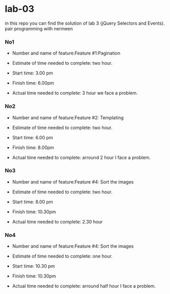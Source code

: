 # lab-03
in this repo you can find the solution of lab 3 (jQuery Selectors and Events).
pair programming with nermeen

### No1
* Number and name of feature:Feature #1:Pagination

* Estimate of time needed to complete: 
two hour.

* Start time: 3.00 pm

* Finish time: 6.00pm

* Actual time needed to complete: 3 hour we face a problem.

### No2
* Number and name of feature:Feature #2: Templating

* Estimate of time needed to complete: 
two hour.

* Start time: 6.00 pm

* Finish time: 8.00pm

* Actual time needed to complete: arround 2 hour I face a problem.

### No3
* Number and name of feature:Feature #4:  Sort the images

* Estimate of time needed to complete: 
two hour.

* Start time: 8.00 pm

* Finish time: 10.30pm

* Actual time needed to complete: 2.30 hour

### No4
* Number and name of feature:Feature #4:  Sort the images

* Estimate of time needed to complete: 
one hour.

* Start time: 10.30 pm

* Finish time: 10.30pm

* Actual time needed to complete: arround half hour I face a problem.

